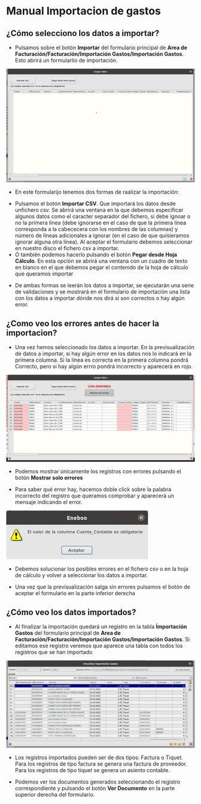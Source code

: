 # Manual Importacion de gastos

## ¿Cómo selecciono los datos a importar?

* Pulsamos sobre el botón **Importar** del formulario principal de **Area de Facturación/Facturación/Importación Gastos/Importación Gastos**. Esto abrirá un formularlio de importación.

![Formulario de importación](./img/formimportacion.png)

* En este formularijo tenemos dos formas de raalizar la importación:
- Pulsamos el botón **Importar CSV**. Que importará los datos desde unfichero csv. Se abrirá una ventana en la que debemos especificar algunos datos como el caracter separador del fichero, si debe ignoar o no la primera línea (debe ignorarse en el caso de que la primera línea corresponda a la cabececera con los nombres de las columnas) y número de líneas adicionales a ignorar (en el caso de que quisíeramos ignorar alguna otra línea). Al aceptar el formulario debemos seleccionar en nuestro disco el fichero csv a importar.
- O también podemos hacerlo pulsando el botón **Pegar desde Hoja Cálculo**. En esta opción se abrirá una ventana con un cuadro de texto en blanco en el que debemos pegar el contenido de la hoja de cálculo que queramos importar

* De ambas formas se leerán los datos a importar, se ejecutarán una serie de validaciones y se mostrará en el formulario de importación una lista con los datos a importar dónde nos dirá si son correctos o hay algún error.


## ¿Como veo los errores antes de hacer la importacion?

* Una vez hemos seleccionado los datos a importar. En la previsualización de datos a importar, si hay algún error en los datos nos lo indicará en la primera columna. Si la línea es correcta en la primera columna pondrá Correcto, pero si hay algún errro pondrá incorrecto y aparecerá en rojo. 

![Errores en formulario de importación](./img/formimportacionerrores.png)

* Podemos mostrar únicamente los registros con errores pulsando el botón **Mostrar solo errores**

* Para saber qué error hay, hacemos doble click sobre la palabra incorrecto del registro que queramos comprobar y aparecerá un mensaje indicando el error.

![Error de importación](./img/errorimportacion.png)

* Debemos solucionar los posibles errores en el fichero csv o en la hoja de cálculo y volver a seleccionar los datos a importar.

* Una vez que la previsualización salga sin errores pulsamos el botón de aceptar el formulario en la parte inferior derecha


## ¿Cómo veo los datos importados?

* Al finalizar la importación quedará un registro en la tabla **Ímportación Gastos** del formulario principal de **Area de Facturación/Facturación/Importación Gastos/Importación Gastos**. Si editamos ese registro veremos que aparece una tabla con todos los registros que se han importado

![Datos importados](./img/datosimportados.png)

* Los registros importados pueden ser de dos tipos: Factura o Tiquet. Para los registros de tipo factura se genera una factura de proveedor. Para los registros de tipo tiquet se genera un asiento contable.

* Podemos ver los documentos generados seleccionando el registro correspondiente y pulsando el botón **Ver Documento** en la parte superior derecha del formulario.